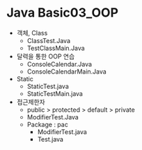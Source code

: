 # Java Basic03_OOP



- 객체, Class
  - ClassTest.Java
  - TestClassMain.Java
- 달력을 통한 OOP 연습
  - ConsoleCalendar.Java
  - ConsoleCalendarMain.Java
- Static
  - StaticTest.java
  - StaticTestMain.java
- 접근제한자
  - public > protected > default > private
  - ModifierTest.Java
  - Package : pac
    - ModifierTest.java
    - Test.java
